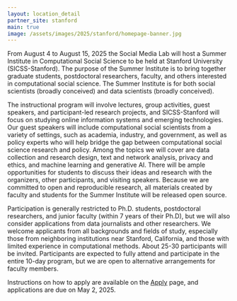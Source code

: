 ```yaml
---
layout: location_detail
partner_site: stanford
main: true
image: /assets/images/2025/stanford/homepage-banner.jpg
---
```


From August 4 to August 15, 2025 the Social Media Lab will host a Summer Institute in Computational Social Science to be held at Stanford University (SICSS-Stanford). The purpose of the Summer Institute is to bring together graduate students, postdoctoral researchers, faculty, and others interested in computational social science. The Summer Institute is for both social scientists (broadly conceived) and data scientists (broadly conceived).

The instructional program will involve lectures, group activities, guest speakers, and participant-led research projects, and SICSS-Stanford will focus on studying online information systems and emerging technologies. Our guest speakers will include computational social scientists from a variety of settings, such as academia, industry, and government, as well as policy experts who will help bridge the gap between computational social science research and policy. Among the topics we will cover are data collection and research design, text and network analysis, privacy and ethics, and machine learning and generative AI. There will be ample opportunities for students to discuss their ideas and research with the organizers, other participants, and visiting speakers. Because we are committed to open and reproducible research, all materials created by faculty and students for the Summer Institute will be released open source.

Participation is generally restricted to Ph.D. students, postdoctoral researchers, and junior faculty (within 7 years of their Ph.D), but we will also consider applications from data journalists and other researchers. We welcome applicants from all backgrounds and fields of study, especially those from neighboring institutions near Stanford, California, and those with limited experience in computational methods. About 25-30 participants will be invited. Participants are expected to fully attend and participate in the entire 10-day program, but we are open to alternative arrangements for faculty members. 

Instructions on how to apply are available on the [Apply](https://sicss.io/2025/stanford/apply) page, and applications are due on May 2, 2025.